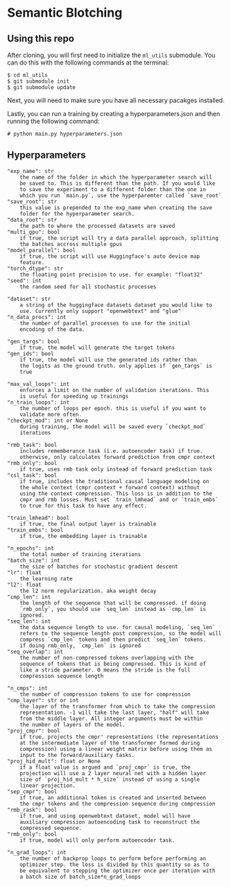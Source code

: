 # Semantic Blotching

## Using this repo
After cloning, you will first need to initialize the `ml_utils`
submodule. You can do this with the following commands at the terminal:

    $ cd ml_utils
    $ git submodule init
    $ git submodule update

Next, you will need to make sure you have all necessary pacakges
installed.

Lastly, you can run a training by creating a hyperparameters.json and
then running the following command:

    # python main.py hyperparameters.json

## Hyperparameters

    "exp_name": str
        the name of the folder in which the hyperparameter search will
        be saved to. This is different than the path. If you would like
        to save the experiment to a different folder than the one in
        which you run `main.py`, use the hyperparemter called `save_root`
    "save_root": str
        this value is prepended to the exp_name when creating the save
        folder for the hyperparameter search.
    "data_root": str
        the path to where the processed datasets are saved
    "multi_gpu": bool
        if true, the script will try a data parallel approach, splitting
        the batches accross multiple gpus
    "model_parallel": bool
        if true, the script will use Huggingface's auto device map
        feature.
    "torch_dtype": str
        the floating point precision to use. for example: "float32"
    "seed": int
        the random seed for all stochastic processes

    "dataset": str
        a string of the huggingface datasets dataset you would like to
        use. Currently only support "openwebtext" and "glue"
    "n_data_procs": int
        the number of parallel processes to use for the initial
        encoding of the data.

    "gen_targs": bool
        if true, the model will generate the target tokens
    "gen_ids": bool
        if true, the model will use the generated ids rather than
        the logits as the ground truth. only applies if `gen_targs` is
        true

    "max_val_loops": int
        enforces a limit on the number of validation iterations. This
        is useful for speeding up trainings
    "n_train_loops": int
        the number of loops per epoch. this is useful if you want to
        validate more often.
    "checkpt_mod": int or None
        during training, the model will be saved every `checkpt_mod`
        iterations

    "rmb_task": bool
        includes rememberance task (i.e. autoencoder task) if true.
        otherwise, only calculates forward prediction from cmpr context
    "rmb_only": bool
        if true, uses rmb task only instead of forward prediction task
    "csl_task": bool
        if true, includes the traditional causal language modeling on
        the whole context (cmpr context + forward context) without
        using the context compression. This loss is in addition to the
        cmpr and rmb losses. Must set `train_lmhead` and or `train_embs`
        to true for this task to have any effect.

    "train_lmhead": bool
        if true, the final output layer is trainable
    "train_embs": bool
        if true, the embedding layer is trainable

    "n_epochs": int
        the total number of training iterations
    "batch_size": int
        the size of batches for stochastic gradient descent
    "lr": float
        the learning rate
    "l2": float
        the l2 norm regularization. aka weight decay
    "cmp_len": int
        the length of the sequence that will be compressed. if doing
        `rmb_only`, you should use `seq_len` instead as `cmp_len` is
        ignored.
    "seq_len": int
        the data sequence length to use. for causal modeling, `seq_len`
        refers to the sequence length post compression, so the model will
        compress `cmp_len` tokens and then predict `seq_len` tokens.
        if doing rmb_only, `cmp_len` is ignored
    "seq_overlap": int
        the number of non-compressed tokens overlapping with the
        sequence of tokens that is being compressed. This is kind of
        like a stride parameter. 0 means the stride is the full
        compression sequence length

    "n_cmps": int
        the number of compression tokens to use for compression
    "cmp_layer": str or int
        the layer of the transformer from which to take the compression
        representation. -1 will take the last layer, "half" will take
        from the middle layer. All integer arguments must be within
        the number of layers of the model.
    "proj_cmpr": bool
        if true, projects the cmpr' representations (the representations
        at the intermediate layer of the transformer formed during
        compression) using a linear weight matrix before using them as
        input to the forward/auxiliary tasks.
    "proj_hid_mult": float or None
        if a float value is argued and `proj_cmpr` is true, the
        projection will use a 2 layer neural net with a hidden layer
        size of `proj_hid_mult * h_size` instead of using a single
        linear projection.
    "sep_cmpr": bool
        if true, an additional token is created and inserted between
        the cmpr tokens and the compression sequence during compression
    "rmb_rask": bool
        if true, and using openwebtext dataset, model will have
        auxiliary compression autoencoding task to reconstruct the
        compressed sequence.
    "rmb_only": bool
        if true, model will only perform autoencoder task.

    "n_grad_loops": int
        the number of backprop loops to perform before performing an
        optimizer step. the loss is divided by this quantity so as to
        be equivalent to stepping the optimizer once per iteration with
        a batch size of batch_size*n_grad_loops

